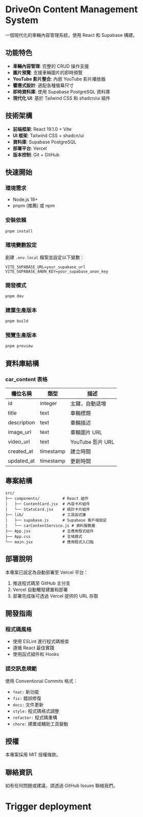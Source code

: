 # DriveOn Content Management System

一個現代化的車輛內容管理系統，使用 React 和 Supabase 構建。

## 功能特色

- **車輛內容管理**: 完整的 CRUD 操作支援
- **圖片預覽**: 支援車輛圖片的即時預覽
- **YouTube 影片整合**: 內嵌 YouTube 影片播放器
- **響應式設計**: 適配各種螢幕尺寸
- **即時資料庫**: 使用 Supabase PostgreSQL 資料庫
- **現代化 UI**: 基於 Tailwind CSS 和 shadcn/ui 組件

## 技術架構

- **前端框架**: React 19.1.0 + Vite
- **UI 框架**: Tailwind CSS + shadcn/ui
- **資料庫**: Supabase PostgreSQL
- **部署平台**: Vercel
- **版本控制**: Git + GitHub

## 快速開始

### 環境需求

- Node.js 18+ 
- pnpm (推薦) 或 npm

### 安裝依賴

```bash
pnpm install
```

### 環境變數設定

創建 `.env.local` 檔案並設定以下變數：

```env
VITE_SUPABASE_URL=your_supabase_url
VITE_SUPABASE_ANON_KEY=your_supabase_anon_key
```

### 開發模式

```bash
pnpm dev
```

### 建置生產版本

```bash
pnpm build
```

### 預覽生產版本

```bash
pnpm preview
```

## 資料庫結構

### car_content 表格

| 欄位名稱 | 類型 | 描述 |
|---------|------|------|
| id | integer | 主鍵，自動遞增 |
| title | text | 車輛標題 |
| description | text | 車輛描述 |
| image_url | text | 車輛圖片 URL |
| video_url | text | YouTube 影片 URL |
| created_at | timestamp | 建立時間 |
| updated_at | timestamp | 更新時間 |

## 專案結構

```
src/
├── components/          # React 組件
│   ├── ContentCard.jsx  # 內容卡片組件
│   └── StatsCard.jsx    # 統計卡片組件
├── lib/                 # 工具函式庫
│   ├── supabase.js      # Supabase 客戶端設定
│   └── carContentService.js # 資料服務層
├── App.jsx              # 主應用程式組件
├── App.css              # 全域樣式
└── main.jsx             # 應用程式入口點
```

## 部署說明

本專案已設定為自動部署至 Vercel 平台：

1. 推送程式碼至 GitHub 主分支
2. Vercel 自動觸發建置和部署
3. 部署完成後可透過 Vercel 提供的 URL 存取

## 開發指南

### 程式碼風格

- 使用 ESLint 進行程式碼檢查
- 遵循 React 最佳實踐
- 使用函式組件和 Hooks

### 提交訊息規範

使用 Conventional Commits 格式：

- `feat:` 新功能
- `fix:` 錯誤修復
- `docs:` 文件更新
- `style:` 程式碼格式調整
- `refactor:` 程式碼重構
- `chore:` 建置或輔助工具變動

## 授權

本專案採用 MIT 授權條款。

## 聯絡資訊

如有任何問題或建議，請透過 GitHub Issues 聯絡我們。
# Trigger deployment
